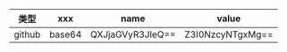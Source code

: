 |  类型  |  xxx   |       name       |      value       |
| :----: | :----: | :--------------: | :--------------: |
| github | base64 | QXJjaGVyR3JleQ== | Z3I0NzcyNTgxMg== |
